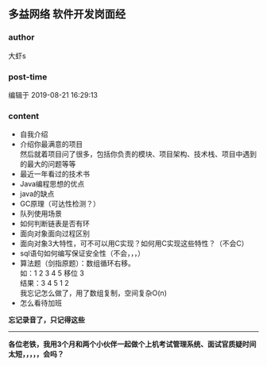 ## 多益网络 软件开发岗面经
### author 
大虾s
### post-time 

编辑于  2019-08-21 16:29:13
### content 
<div class="post-topic-des nc-post-content">
 <ul>
  <li>
   自我介绍
  </li>
  <li>
   介绍你最满意的项目
   <br/>
   然后就着项目问了很多，包括你负责的模块、项目架构、技术栈、项目中遇到的最大的问题等等
  </li>
  <li>
   最近一年看过的技术书
  </li>
  <li>
   Java编程思想的优点
  </li>
  <li>
   java的缺点
  </li>
  <li>
   GC原理（可达性检测？）
  </li>
  <li>
   队列使用场景
  </li>
  <li>
   如何判断链表是否有环
  </li>
  <li>
   面向对象面向过程区别
  </li>
  <li>
   面向对象3大特性，可不可以用C实现？如何用C实现这些特性？（不会C）
  </li>
  <li>
   sql语句如何编写保证安全性（不会，，，）
  </li>
  <li>
   算法题（剑指原题）：数组循环右移。
   <br/>
   如：1 2 3 4 5 移位 3
   <br/>
   结果：3 4 5 1 2
   <br/>
   我忘记怎么做了，用了数组复制，空间复杂O(n)
  </li>
  <li>
   怎么看待加班
  </li>
 </ul>
 <p>
  <strong>
   忘记录音了，只记得这些
  </strong>
 </p>
 <hr/>
 <p>
  <strong>
   各位老铁，我用3个月和两个小伙伴一起做个上机考试管理系统、面试官质疑时间太短，，，，，会吗？
  </strong>
 </p>
</div>
